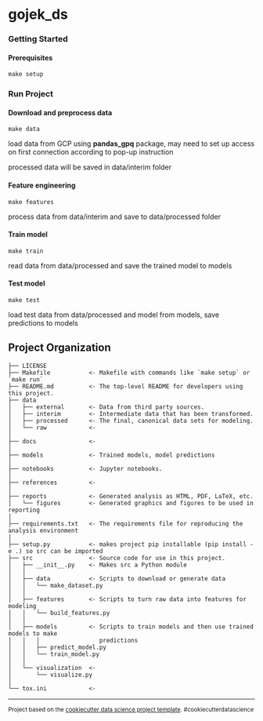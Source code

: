 gojek_ds
==============================
### Getting Started

#### Prerequisites
`make setup`

### Run Project

#### Download and preprocess data
`make data`

load data from GCP using **pandas_gpq** package, may need to set up access on first connection according to pop-up instruction <br>

processed data will be saved in data/interim folder

#### Feature engineering
`make features`

process data from data/interim and save to data/processed folder

#### Train model
`make train`

read data from data/processed and save the trained model to models

#### Test model 
`make test`

load test data from data/processed and model from models, save predictions to models

Project Organization
------------

    ├── LICENSE
    ├── Makefile           <- Makefile with commands like `make setup` or `make run`
    ├── README.md          <- The top-level README for developers using this project.
    ├── data
    │   ├── external       <- Data from third party sources.
    │   ├── interim        <- Intermediate data that has been transformed.
    │   ├── processed      <- The final, canonical data sets for modeling.
    │   └── raw            <- 
    │
    ├── docs               <- 
    │
    ├── models             <- Trained models, model predictions
    │
    ├── notebooks          <- Jupyter notebooks. 
    │
    ├── references         <- 
    │
    ├── reports            <- Generated analysis as HTML, PDF, LaTeX, etc.
    │   └── figures        <- Generated graphics and figures to be used in reporting
    │
    ├── requirements.txt   <- The requirements file for reproducing the analysis environment
    │
    ├── setup.py           <- makes project pip installable (pip install -e .) so src can be imported
    ├── src                <- Source code for use in this project.
    │   ├── __init__.py    <- Makes src a Python module
    │   │
    │   ├── data           <- Scripts to download or generate data
    │   │   └── make_dataset.py
    │   │
    │   ├── features       <- Scripts to turn raw data into features for modeling
    │   │   └── build_features.py
    │   │
    │   ├── models         <- Scripts to train models and then use trained models to make
    │   │   │                 predictions
    │   │   ├── predict_model.py
    │   │   └── train_model.py
    │   │
    │   └── visualization  <- 
    │       └── visualize.py
    │
    └── tox.ini            <- 

--------

<p><small>Project based on the <a target="_blank" href="https://drivendata.github.io/cookiecutter-data-science/">cookiecutter data science project template</a>. #cookiecutterdatascience</small></p>
